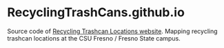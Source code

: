 # RecyclingTrashCans.github.io

Source code of [Recycling Trashcan Locations website](https://RecyclingTrashCans.github.io).
Mapping recycling trashcan locations at the CSU Fresno / Fresno State campus.
